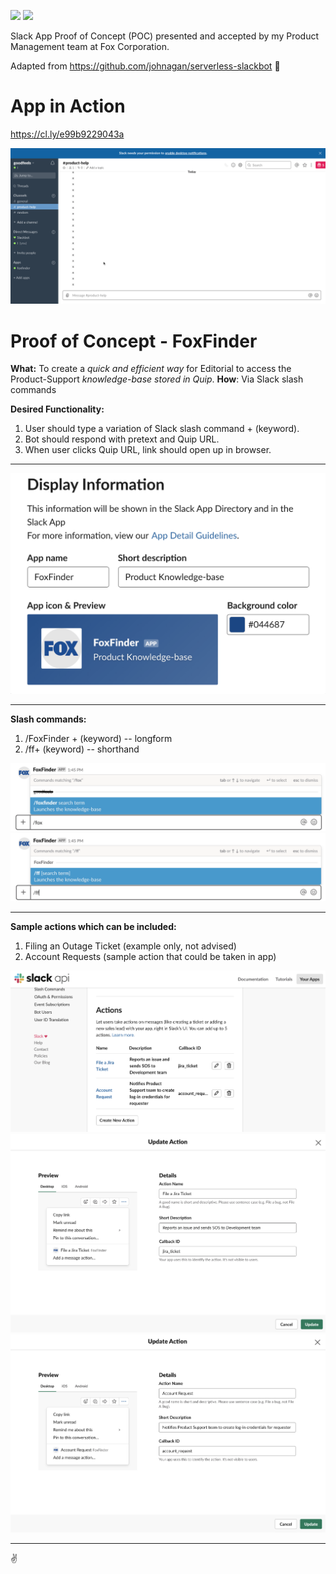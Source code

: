 ![](https://camo.githubusercontent.com/547c6da94c16fedb1aa60c9efda858282e22834f/687474703a2f2f7075626c69632e7365727665726c6573732e636f6d2f6261646765732f76332e737667) ![](https://camo.githubusercontent.com/d59450139b6d354f15a2252a47b457bb2cc43828/68747470733a2f2f696d672e736869656c64732e696f2f6e706d2f6c2f7365727665726c6573732e737667)

Slack App Proof of Concept (POC) presented and accepted by my Product Management team at Fox Corporation.

Adapted from https://github.com/johnagan/serverless-slackbot 📣

# App in Action

https://cl.ly/e99b9229043a

![](screen_recording.gif)


# Proof of Concept - FoxFinder

**What:** To create a *quick and efficient way* for Editorial to access the Product-Support *knowledge-base stored in Quip*. 
**How**: Via Slack slash commands

**Desired Functionality:**

1. User should type a variation of Slack slash command + (keyword).
2. Bot should respond with pretext and Quip URL. 
3. When user clicks Quip URL, link should open up in browser.

___


![](screengrab_b.png)

____
**Slash commands:**

1. /FoxFinder + (keyword) -- longform
2. /ff+ (keyword) -- shorthand

![](screengrab_d.png)
![](screengrab_e.png)

___
**Sample actions which can be included:**

1. Filing an Outage Ticket (example only, not advised)
2. Account Requests (sample action that could be taken in app)

![](screengrab_f.png)
![](screengrab_g.png)
![](screengrab_h.png)

___

✌️





